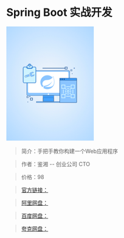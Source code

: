 # Spring Boot 实战开发

![img](../../assets/CgqCHl-7RPKAQR6rAABK1jc3Ky0229.png)

> 简介：手把手教你构建一个Web应用程序

> 作者：鉴湘 -- 创业公司 CTO

> 价格：98

> [官方链接：]()

> [阿里网盘：]()

> [百度网盘：]()

> [夸克网盘：]()
